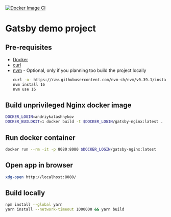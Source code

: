[![Docker Image CI](https://github.com/AndriyKalashnykov/gatsby-demo/actions/workflows/docker-image.yml/badge.svg?branch=main)](https://github.com/AndriyKalashnykov/gatsby-demo/actions/workflows/docker-image.yml)
# Gatsby demo project

## Pre-requisites

* [Docker](https://docs.docker.com/engine/install/)
* [curl](https://help.ubidots.com/en/articles/2165289-learn-how-to-install-run-curl-on-windows-macosx-linux)
* [nvm](https://github.com/nvm-sh/nvm) - Optional, only if you planning too build the project locally
  ```bash
  curl -o- https://raw.githubusercontent.com/nvm-sh/nvm/v0.39.1/install.sh | bash
  nvm install 16
  nvm use 16
  ```

## Build unprivileged Nginx docker image

```bash
DOCKER_LOGIN=andriykalashnykov
DOCKER_BUILDKIT=1 docker build -t $DOCKER_LOGIN/gatsby-nginx:latest .
```

## Run docker container

```bash
docker run --rm -it -p 8080:8080 $DOCKER_LOGIN/gatsby-nginx:latest

```
## Open app in browser

```bash
xdg-open http://localhost:8080/
```

## Build locally

```bash
npm install --global yarn
yarn install --network-timeout 1000000 && yarn build
```